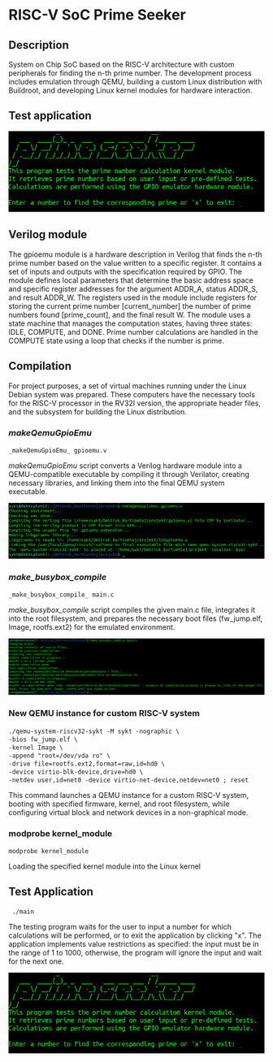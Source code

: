 # RISC-V SoC Prime Seeker

## Description
System on Chip SoC based on the RISC-V architecture with custom peripherals for finding the n-th prime number.
The development process includes emulation through QEMU, building a custom Linux distribution with Buildroot, 
and developing Linux kernel modules for hardware interaction.



## Test application


![app.png](images%2Fapp.png)

## Verilog module

The gpioemu module is a hardware description in Verilog that finds the n-th prime number based on the value written to a specific register.
It contains a set of inputs and outputs with the specification required by GPIO. 
The module defines local parameters that determine the basic address space and specific register addresses for the argument ADDR_A,
status ADDR_S, and result ADDR_W. The registers used in the module include registers for storing the current prime number [current_number] the number of prime numbers found [prime_count], 
and the final result W. The module uses a state machine that manages the computation states,
having three states: IDLE, COMPUTE, and DONE. Prime number calculations are handled in the COMPUTE state using a loop that checks if the number is prime.

## Compilation

For project purposes, a set of virtual machines running under the Linux Debian system was prepared.
These computers have the necessary tools for the RISC-V processor in the RV32I version,
the appropriate header files, and the subsystem for building the Linux distribution. 

### _makeQemuGpioEmu_
    _makeQemuGpioEmu_ gpioemu.v

_makeQemuGpioEmu_ script converts a Verilog hardware module into a QEMU-compatible executable by compiling it through Verilator, creating necessary libraries, and linking them into the final QEMU system executable.

![makeQemuGpioEmu.png](images%2FmakeQemuGpioEmu.png)

### _make_busybox_compile_
    _make_busybox_compile_ main.c

_make_busybox_compile_ script compiles the given main.c file, integrates it into the root filesystem, and prepares the necessary boot files (fw_jump.elf, Image, rootfs.ext2) for the emulated environment.

![make_busybox_compile.png](images%2Fmake_busybox_compile.png)


### New QEMU instance for custom RISC-V system
    ./qemu-system-riscv32-sykt -M sykt -nographic \
    -bios fw_jump.elf \
    -kernel Image \
    -append "root=/dev/vda ro" \
    -drive file=rootfs.ext2,format=raw,id=hd0 \
    -device virtio-blk-device,drive=hd0 \
    -netdev user,id=net0 -device virtio-net-device,netdev=net0 ; reset

This command launches a QEMU instance for a custom RISC-V system, booting with specified firmware, kernel, and root filesystem, while configuring virtual block and network devices in a non-graphical mode.

### modprobe kernel_module
    modprobe kernel_module
Loading the specified kernel module into the Linux kernel


## Test Application
     ./main

The testing program waits for the user to input a number for which calculations 
will be performed, or to exit the application by clicking "x". 
The application implements value restrictions as specified: the input must be in the range
of 1 to 1000, otherwise, the program will ignore the input and wait for the next one.

![app.png](images%2Fapp.png)